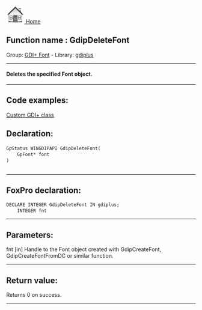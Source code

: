 [<img src="../../images/home.png"> Home ](https://github.com/VFPX/Win32API)  

## Function name : GdipDeleteFont
Group: [GDI+ Font](../../functions_group.md#GDIplus_Font)  -  Library: [gdiplus](../../Libraries.md#gdiplus)  
***  


#### Deletes the specified Font object.
***  


## Code examples:
[Custom GDI+ class](../../samples/sample_450.md)  

## Declaration:
```foxpro  
GpStatus WINGDIPAPI GdipDeleteFont(
	GpFont* font
)
  
```  
***  


## FoxPro declaration:
```foxpro  
DECLARE INTEGER GdipDeleteFont IN gdiplus;
	INTEGER fnt  
```  
***  


## Parameters:
fnt
[in] Handle to the Font object created with GdipCreateFont, GdipCreateFontFromDC or similar function.  
***  


## Return value:
Returns 0 on success.  
***  

